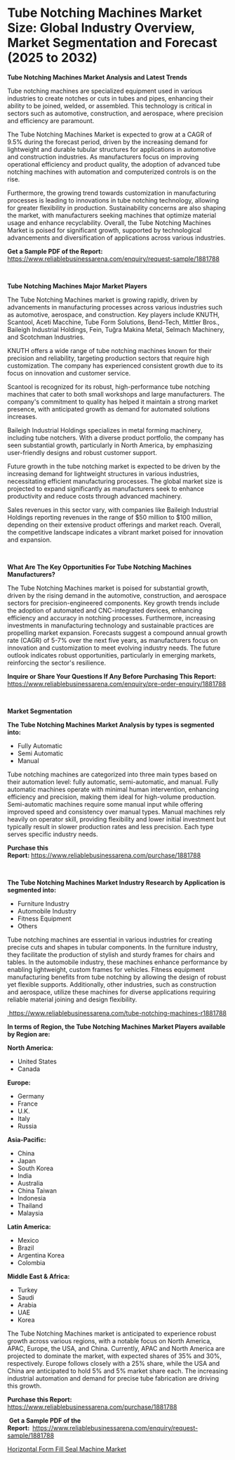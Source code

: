 <p><h1>Tube Notching Machines Market Size: Global Industry Overview, Market Segmentation and Forecast (2025 to 2032)</h1></p><p><strong>Tube Notching Machines Market Analysis and Latest Trends</strong></p>
<p><p>Tube notching machines are specialized equipment used in various industries to create notches or cuts in tubes and pipes, enhancing their ability to be joined, welded, or assembled. This technology is critical in sectors such as automotive, construction, and aerospace, where precision and efficiency are paramount. </p><p>The Tube Notching Machines Market is expected to grow at a CAGR of 9.5% during the forecast period, driven by the increasing demand for lightweight and durable tubular structures for applications in automotive and construction industries. As manufacturers focus on improving operational efficiency and product quality, the adoption of advanced tube notching machines with automation and computerized controls is on the rise. </p><p>Furthermore, the growing trend towards customization in manufacturing processes is leading to innovations in tube notching technology, allowing for greater flexibility in production. Sustainability concerns are also shaping the market, with manufacturers seeking machines that optimize material usage and enhance recyclability. Overall, the Tube Notching Machines Market is poised for significant growth, supported by technological advancements and diversification of applications across various industries.</p></p>
<p><strong>Get a Sample PDF of the Report:&nbsp;</strong> <a href="https://www.reliablebusinessarena.com/enquiry/request-sample/1881788?utm_campaign=2041&utm_medium=2&utm_source=Github&utm_content=ia&utm_term=23022025&utm_id=tube-notching-machines">https://www.reliablebusinessarena.com/enquiry/request-sample/1881788</a></p>
<p>&nbsp;</p>
<p><strong>Tube Notching Machines Major Market Players</strong></p>
<p><p>The Tube Notching Machines market is growing rapidly, driven by advancements in manufacturing processes across various industries such as automotive, aerospace, and construction. Key players include KNUTH, Scantool, Aceti Macchine, Tube Form Solutions, Bend-Tech, Mittler Bros., Baileigh Industrial Holdings, Fein, Tuğra Makina Metal, Selmach Machinery, and Scotchman Industries.</p><p>KNUTH offers a wide range of tube notching machines known for their precision and reliability, targeting production sectors that require high customization. The company has experienced consistent growth due to its focus on innovation and customer service.</p><p>Scantool is recognized for its robust, high-performance tube notching machines that cater to both small workshops and large manufacturers. The company's commitment to quality has helped it maintain a strong market presence, with anticipated growth as demand for automated solutions increases.</p><p>Baileigh Industrial Holdings specializes in metal forming machinery, including tube notchers. With a diverse product portfolio, the company has seen substantial growth, particularly in North America, by emphasizing user-friendly designs and robust customer support.</p><p>Future growth in the tube notching market is expected to be driven by the increasing demand for lightweight structures in various industries, necessitating efficient manufacturing processes. The global market size is projected to expand significantly as manufacturers seek to enhance productivity and reduce costs through advanced machinery.</p><p>Sales revenues in this sector vary, with companies like Baileigh Industrial Holdings reporting revenues in the range of $50 million to $100 million, depending on their extensive product offerings and market reach. Overall, the competitive landscape indicates a vibrant market poised for innovation and expansion.</p></p>
<p>&nbsp;</p>
<p><strong>What Are The Key Opportunities For Tube Notching Machines Manufacturers?</strong></p>
<p><p>The Tube Notching Machines market is poised for substantial growth, driven by the rising demand in the automotive, construction, and aerospace sectors for precision-engineered components. Key growth trends include the adoption of automated and CNC-integrated devices, enhancing efficiency and accuracy in notching processes. Furthermore, increasing investments in manufacturing technology and sustainable practices are propelling market expansion. Forecasts suggest a compound annual growth rate (CAGR) of 5-7% over the next five years, as manufacturers focus on innovation and customization to meet evolving industry needs. The future outlook indicates robust opportunities, particularly in emerging markets, reinforcing the sector's resilience.</p></p>
<p><strong>Inquire or Share Your Questions If Any Before Purchasing This Report:</strong> <a href="https://www.reliablebusinessarena.com/enquiry/pre-order-enquiry/1881788?utm_campaign=2041&utm_medium=2&utm_source=Github&utm_content=ia&utm_term=23022025&utm_id=tube-notching-machines">https://www.reliablebusinessarena.com/enquiry/pre-order-enquiry/1881788</a></p>
<p>&nbsp;</p>
<p><strong>Market Segmentation</strong></p>
<p><strong>The Tube Notching Machines Market Analysis by types is segmented into:</strong></p>
<p><ul><li>Fully Automatic</li><li>Semi Automatic</li><li>Manual</li></ul></p>
<p><p>Tube notching machines are categorized into three main types based on their automation level: fully automatic, semi-automatic, and manual. Fully automatic machines operate with minimal human intervention, enhancing efficiency and precision, making them ideal for high-volume production. Semi-automatic machines require some manual input while offering improved speed and consistency over manual types. Manual machines rely heavily on operator skill, providing flexibility and lower initial investment but typically result in slower production rates and less precision. Each type serves specific industry needs.</p></p>
<p><strong>Purchase this Report:&nbsp;</strong><a href="https://www.reliablebusinessarena.com/purchase/1881788?utm_campaign=2041&utm_medium=2&utm_source=Github&utm_content=ia&utm_term=23022025&utm_id=tube-notching-machines">https://www.reliablebusinessarena.com/purchase/1881788</a></p>
<p>&nbsp;</p>
<p><strong>The Tube Notching Machines Market Industry Research by Application is segmented into:</strong></p>
<p><ul><li>Furniture Industry</li><li>Automobile Industry</li><li>Fitness Equipment</li><li>Others</li></ul></p>
<p><p>Tube notching machines are essential in various industries for creating precise cuts and shapes in tubular components. In the furniture industry, they facilitate the production of stylish and sturdy frames for chairs and tables. In the automobile industry, these machines enhance performance by enabling lightweight, custom frames for vehicles. Fitness equipment manufacturing benefits from tube notching by allowing the design of robust yet flexible supports. Additionally, other industries, such as construction and aerospace, utilize these machines for diverse applications requiring reliable material joining and design flexibility.</p></p>
<p><a href="https://www.reliablebusinessarena.com/tube-notching-machines-r1881788?utm_campaign=2041&utm_medium=2&utm_source=Github&utm_content=ia&utm_term=23022025&utm_id=tube-notching-machines">&nbsp;https://www.reliablebusinessarena.com/tube-notching-machines-r1881788</a></p>
<p><strong>In terms of Region, the Tube Notching Machines Market Players available by Region are:</strong></p>
<p>
    <p> <strong> North America: </strong>
        <ul>
            <li>United States</li>
            <li>Canada</li>
        </ul>
        </p> 
    <p> <strong> Europe: </strong>
        <ul>
            <li>Germany</li>
            <li>France</li>
            <li>U.K.</li>
            <li>Italy</li>
            <li>Russia</li>
        </ul>
        </p> 
    <p> <strong> Asia-Pacific: </strong>
        <ul>
            <li>China</li>
            <li>Japan</li>
            <li>South Korea</li>
            <li>India</li>
            <li>Australia</li>
            <li>China Taiwan</li>
            <li>Indonesia</li>
            <li>Thailand</li>
            <li>Malaysia</li>
        </ul>
        </p> 
    <p> <strong> Latin America: </strong>
        <ul>
            <li>Mexico</li>
            <li>Brazil</li>
            <li>Argentina Korea</li>
            <li>Colombia</li>
        </ul>
        </p> 
    <p> <strong> Middle East & Africa: </strong>
        <ul>
            <li>Turkey</li>
            <li>Saudi</li>
            <li>Arabia</li>
            <li>UAE</li>
            <li>Korea</li>
        </ul>
    </p>
    </p>
<p><p>The Tube Notching Machines market is anticipated to experience robust growth across various regions, with a notable focus on North America, APAC, Europe, the USA, and China. Currently, APAC and North America are projected to dominate the market, with expected shares of 35% and 30%, respectively. Europe follows closely with a 25% share, while the USA and China are anticipated to hold 5% and 5% market share each. The increasing industrial automation and demand for precise tube fabrication are driving this growth.</p></p>
<p><strong>Purchase this Report: </strong><a href="https://www.reliablebusinessarena.com/purchase/1881788?utm_campaign=2041&utm_medium=2&utm_source=Github&utm_content=ia&utm_term=23022025&utm_id=tube-notching-machines">https://www.reliablebusinessarena.com/purchase/1881788</a></p>
<p>&nbsp;<strong>Get a Sample PDF of the Report:&nbsp;&nbsp;</strong><a href="https://www.reliablebusinessarena.com/enquiry/request-sample/1881788?utm_campaign=2041&utm_medium=2&utm_source=Github&utm_content=ia&utm_term=23022025&utm_id=tube-notching-machines">https://www.reliablebusinessarena.com/enquiry/request-sample/1881788</a></p>
<p><strong></strong></p>
<p><p><a href="https://github.com/irfadac/Market-Research-Report-List-5/blob/main/horizontal-form-fill-seal-machine-market.md?utm_campaign=2041&utm_medium=2&utm_source=Github&utm_content=ia&utm_term=23022025&utm_id=tube-notching-machines">Horizontal Form Fill Seal Machine Market</a></p></p>